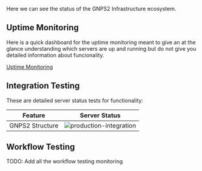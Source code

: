 Here we can see the status of the GNPS2 Infrastructure ecosystem. 

## Uptime Monitoring

Here is a quick dashboard for the uptime monitoring meant to give an at the glance understanding which servers are up and running but do not give you detailed information about funcionality. 

[Uptime Monitoring](https://stats.uptimerobot.com/4P67vuzkr8)


## Integration Testing

These are detailed server status tests for functionality:

| Feature  | Server Status |
|---|---|
| GNPS2 Structure | ![production-integration](https://github.com/mwang87/ChemicalStructureWebService/workflows/production-integration/badge.svg) |

## Workflow Testing

TODO: Add all the workflow testing monitoring